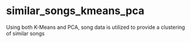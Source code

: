 # similar_songs_kmeans_pca
Using both K-Means and PCA, song data is utilized to provide a clustering of similar songs
